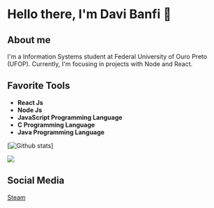 # Hello there, I'm Davi Banfi 👋

## About me

I'm a Information Systems student at Federal University of Ouro Preto (UFOP). Currently, I'm focusing in projects with Node and React.

## Favorite Tools

<ul>
  <li> <b> React Js </b> </li>
  <li> <b> Node Js </b> </li>
  <li> <b> JavaScript Programming Language </b> </li>
  <li> <b> C Programming Language</b> </li>
  <li> <b> Java Programming Language</b> </li>
</ul>

[![Github stats](https://github-readme-stats.vercel.app/api?username=ConstaXI&count_private=true&show_icons=true&hide_border=true&theme=tokyonight)]

<a href="https://github-readme-stats.anuraghazra1.vercel.app/api/top-langs/?username=ConstaXI">
  <img align="center" src="https://github-readme-stats.anuraghazra1.vercel.app/api/top-langs/?username=ConstaXI&layout=compact&theme=radical" />
</a>

## Social Media

[Steam](https://steamcommunity.com/id/constaxi/)
